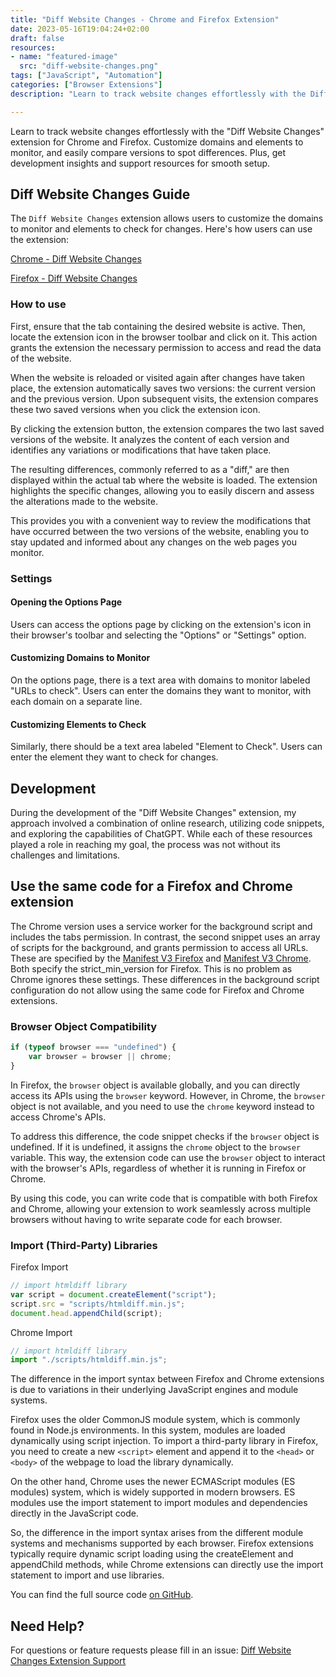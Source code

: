 ```yaml
---
title: "Diff Website Changes - Chrome and Firefox Extension"
date: 2023-05-16T19:04:24+02:00
draft: false
resources:
- name: "featured-image"
  src: "diff-website-changes.png"
tags: ["JavaScript", "Automation"]
categories: ["Browser Extensions"]
description: "Learn to track website changes effortlessly with the Diff Website Changes extension for Chrome and Firefox. Customize domains and elements to monitor, and easily compare versions to spot differences. Plus, get development insights and support resources for smooth setup."

---
```


Learn to track website changes effortlessly with the "Diff Website Changes" extension for Chrome and Firefox. Customize domains and elements to monitor, and easily compare versions to spot differences. Plus, get development insights and support resources for smooth setup.

<!--more-->

## Diff Website Changes Guide

The `Diff Website Changes` extension allows users to customize the domains to monitor and elements to check for changes. Here's how users can use the extension:

[Chrome - Diff Website Changes](https://chrome.google.com/webstore/detail/diff-website-changes/bnhlfbacpohcncjlmcpcfkhplnjklcic?hl=en)

[Firefox - Diff Website Changes](https://addons.mozilla.org/de/firefox/addon/diff-website-changes/)

### How to use
First, ensure that the tab containing the desired website is active. Then, locate the extension icon in the browser toolbar and click on it. This action grants the extension the necessary permission to access and read the data of the website.

When the website is reloaded or visited again after changes have taken place, the extension automatically saves two versions: the current version and the previous version. Upon subsequent visits, the extension compares these two saved versions when you click the extension icon.

By clicking the extension button, the extension compares the two last saved versions of the website. It analyzes the content of each version and identifies any variations or modifications that have taken place.

The resulting differences, commonly referred to as a "diff," are then displayed within the actual tab where the website is loaded. The extension highlights the specific changes, allowing you to easily discern and assess the alterations made to the website.

This provides you with a convenient way to review the modifications that have occurred between the two versions of the website, enabling you to stay updated and informed about any changes on the web pages you monitor.

### Settings

#### Opening the Options Page
Users can access the options page by clicking on the extension's icon in their browser's toolbar and selecting the "Options" or "Settings" option.

#### Customizing Domains to Monitor
On the options page, there is a text area with domains to monitor labeled "URLs to check". Users can enter the domains they want to monitor, with each domain on a separate line.

#### Customizing Elements to Check
Similarly, there should be a text area labeled "Element to Check". Users can enter the element they want to check for changes.

## Development

During the development of the "Diff Website Changes" extension, my approach involved a combination of online research, utilizing code snippets, and exploring the capabilities of ChatGPT. While each of these resources played a role in reaching my goal, the process was not without its challenges and limitations.

## Use the same code for a Firefox and Chrome extension

The Chrome version uses a service worker for the background script and includes the tabs permission. In contrast, the second snippet uses an array of scripts for the background, and grants permission to access all URLs. These are specified by the [Manifest V3 Firefox](https://extensionworkshop.com/documentation/develop/manifest-v3-migration-guide/) and [Manifest V3 Chrome](https://developer.chrome.com/docs/extensions/mv3/intro/). Both specify the strict_min_version for Firefox. This is no problem as Chrome ignores these settings. These differences in the background script configuration do not allow using the same code for Firefox and Chrome extensions.


### Browser Object Compatibility

``` JavaScript
if (typeof browser === "undefined") {
    var browser = browser || chrome;
}

```

In Firefox, the `browser` object is available globally, and you can directly access its APIs using the `browser` keyword. However, in Chrome, the `browser` object is not available, and you need to use the `chrome` keyword instead to access Chrome's APIs.

To address this difference, the code snippet checks if the `browser` object is undefined. If it is undefined, it assigns the `chrome` object to the `browser` variable. This way, the extension code can use the `browser` object to interact with the browser's APIs, regardless of whether it is running in Firefox or Chrome.

By using this code, you can write code that is compatible with both Firefox and Chrome, allowing your extension to work seamlessly across multiple browsers without having to write separate code for each browser.


### Import (Third-Party) Libraries
Firefox Import
``` JavaScript
// import htmldiff library
var script = document.createElement("script");
script.src = "scripts/htmldiff.min.js";
document.head.appendChild(script);
```

Chrome Import
``` JavaScript
// import htmldiff library
import "./scripts/htmldiff.min.js";
```

The difference in the import syntax between Firefox and Chrome extensions is due to variations in their underlying JavaScript engines and module systems.

Firefox uses the older CommonJS module system, which is commonly found in Node.js environments. In this system, modules are loaded dynamically using script injection. To import a third-party library in Firefox, you need to create a new `<script>` element and append it to the `<head>` or `<body>` of the webpage to load the library dynamically.

On the other hand, Chrome uses the newer ECMAScript modules (ES modules) system, which is widely supported in modern browsers. ES modules use the import statement to import modules and dependencies directly in the JavaScript code.

So, the difference in the import syntax arises from the different module systems and mechanisms supported by each browser. Firefox extensions typically require dynamic script loading using the createElement and appendChild methods, while Chrome extensions can directly use the import statement to import and use libraries.

You can find the full source code [on GitHub](https://github.com/MartinRenze/diff-website-changes-extension).

## Need Help?

For questions or feature requests please fill in an issue: [Diff Website Changes Extension Support](https://github.com/MartinRenze/diff-website-changes-extension)

<img src="https://vg04.met.vgwort.de/na/8e08a6738d194c4098adf4eeab1fe56e" width="1" height="1" alt="">

<script data-goatcounter="https://martin-renze.goatcounter.com/count"
        async src="//gc.zgo.at/count.js"></script>
